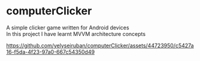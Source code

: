 # computerClicker
A simple clicker game written for Android devices</br> 
In this project I have learnt MVVM architecture concepts</br>

https://github.com/yelyseiruban/computerClicker/assets/44723950/c5427a16-f5da-4f23-97a0-667c54350d49
